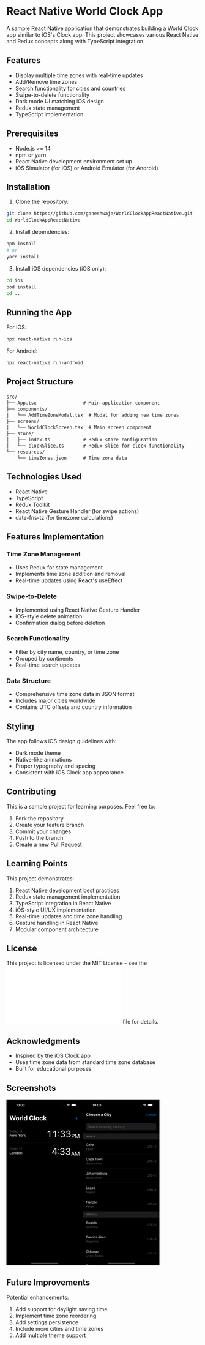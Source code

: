 # React Native World Clock App

A sample React Native application that demonstrates building a World Clock app similar to iOS's Clock app. This project showcases various React Native and Redux concepts along with TypeScript integration.

## Features

- Display multiple time zones with real-time updates
- Add/Remove time zones
- Search functionality for cities and countries
- Swipe-to-delete functionality
- Dark mode UI matching iOS design
- Redux state management
- TypeScript implementation

## Prerequisites

- Node.js >= 14
- npm or yarn
- React Native development environment set up
- iOS Simulator (for iOS) or Android Emulator (for Android)

## Installation

1. Clone the repository:
```bash
git clone https://github.com/ganeshwaje/WorldClockAppReactNative.git
cd WorldClockAppReactNative
```

2. Install dependencies:
```bash
npm install
# or
yarn install
```

3. Install iOS dependencies (iOS only):
```bash
cd ios
pod install
cd ..
```

## Running the App

For iOS:
```bash
npx react-native run-ios
```

For Android:
```bash
npx react-native run-android
```

## Project Structure

```
src/
├── App.tsx                 # Main application component
├── components/
│   └── AddTimeZoneModal.tsx  # Modal for adding new time zones
├── screens/
│   └── WorldClockScreen.tsx  # Main screen component
├── store/
│   ├── index.ts            # Redux store configuration
│   └── clockSlice.ts       # Redux slice for clock functionality
└── resources/
    └── timeZones.json      # Time zone data
```

## Technologies Used

- React Native
- TypeScript
- Redux Toolkit
- React Native Gesture Handler (for swipe actions)
- date-fns-tz (for timezone calculations)

## Features Implementation

### Time Zone Management
- Uses Redux for state management
- Implements time zone addition and removal
- Real-time updates using React's useEffect

### Swipe-to-Delete
- Implemented using React Native Gesture Handler
- iOS-style delete animation
- Confirmation dialog before deletion

### Search Functionality
- Filter by city name, country, or time zone
- Grouped by continents
- Real-time search updates

### Data Structure
- Comprehensive time zone data in JSON format
- Includes major cities worldwide
- Contains UTC offsets and country information

## Styling

The app follows iOS design guidelines with:
- Dark mode theme
- Native-like animations
- Proper typography and spacing
- Consistent with iOS Clock app appearance

## Contributing

This is a sample project for learning purposes. Feel free to:
1. Fork the repository
2. Create your feature branch
3. Commit your changes
4. Push to the branch
5. Create a new Pull Request

## Learning Points

This project demonstrates:
1. React Native development best practices
2. Redux state management implementation
3. TypeScript integration in React Native
4. iOS-style UI/UX implementation
5. Real-time updates and time zone handling
6. Gesture handling in React Native
7. Modular component architecture

## License

This project is licensed under the MIT License - see the ![LICENSE](LICENSE.md) file for details.

## Acknowledgments

- Inspired by the iOS Clock app
- Uses time zone data from standard time zone database
- Built for educational purposes

## Screenshots

<img src="./homeScreen.png" width="200" /><img src="./timezones.png" width="200" />

## Future Improvements

Potential enhancements:
1. Add support for daylight saving time
2. Implement time zone reordering
3. Add settings persistence
4. Include more cities and time zones
5. Add multiple theme support
